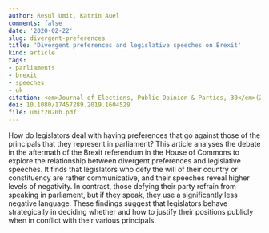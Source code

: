 ```yaml
---
author: Resul Umit, Katrin Auel
comments: false
date: '2020-02-22'
slug: divergent-preferences
title: 'Divergent preferences and legislative speeches on Brexit'
kind: article
tags:
- parliaments
- brexit
- speeches
- uk
citation: <em>Journal of Elections, Public Opinion & Parties, 30</em>(2), 202–220
doi: 10.1080/17457289.2019.1604529
file: umit2020b.pdf
---
```



How do legislators deal with having preferences that go against those of the principals that they represent in parliament? This article analyses the debate in the aftermath of the Brexit referendum in the House of Commons to explore the relationship between divergent preferences and legislative speeches. It finds that legislators who defy the will of their country or constituency are rather communicative, and their speeches reveal higher levels of negativity. In contrast, those defying their party refrain from speaking in parliament, but if they speak, they use a significantly less negative language. These findings suggest that legislators behave strategically in deciding whether and how to justify their positions publicly when in conflict with their various principals.
